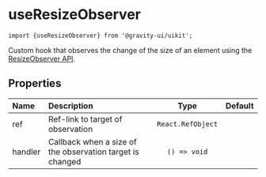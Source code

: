 <!--GITHUB_BLOCK-->

# useResizeObserver

<!--/GITHUB_BLOCK-->

```tsx
import {useResizeObserver} from '@gravity-ui/uikit';
```

Custom hook that observes the change of the size of an element using the [ResizeObserver API](https://developer.mozilla.org/en-US/docs/Web/API/ResizeObserver).

## Properties

| Name    | Description                                               |       Type        | Default |
| :------ | :-------------------------------------------------------- | :---------------: | :-----: |
| ref     | Ref-link to target of observation                         | `React.RefObject` |         |
| handler | Callback when a size of the observation target is changed |   `() => void`    |         |
